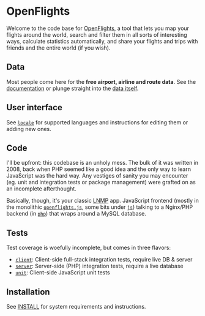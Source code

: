 # OpenFlights

Welcome to the code base for [OpenFlights](http://openflights.org), a tool that lets you map your flights around the world,
search and filter them in all sorts of interesting ways, calculate statistics automatically, and
share your flights and trips with friends and the entire world (if you wish).

## Data

Most people come here for the **free airport, airline and route data**.  See the [documentation](http://openflights.org/data.html)
or plunge straight into the [data itself](data/).

## User interface

See [`locale`](locale/) for supported languages and instructions for editing them or adding new ones.

## Code

I'll be upfront: this codebase is an unholy mess.  The bulk of it was written in 2008,
back when PHP seemed like a good idea and the only way to learn JavaScript was the hard way.
Any vestiges of sanity you may encounter (eg. unit and integration tests or package management) were
grafted on as an incomplete afterthought.

Basically, though, it's your classic [LNMP](https://en.wikipedia.org/wiki/LAMP_%28software_bundle%29) app.  JavaScript frontend (mostly in the monolithic
[`openflights.js`](openflights.js), some bits under [`js`](js/)) talking to a Nginx/PHP backend (in [`php`](php/))
that wraps around a MySQL database.

## Tests

Test coverage is woefully incomplete, but comes in three flavors:
- [`client`](test/client/): Client-side full-stack integration tests, require live DB & server
- [`server`](test/server/): Server-side (PHP) integration tests, require a live database
- [`unit`](test/unit/): Client-side JavaScript unit tests

## Installation

See [INSTALL](INSTALL) for system requirements and instructions.
